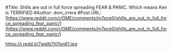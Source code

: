 #Title: Shills are out in full force spreading FEAR & PANIC. Which means Ken is TERRIFIED
#Author: dom_irrera
#Post URL: [https://www.reddit.com/r/GME/comments/m7pce0/shills_are_out_in_full_force_spreading_fear_panic/](https://www.reddit.com/r/GME/comments/m7pce0/shills_are_out_in_full_force_spreading_fear_panic/)


https://i.redd.it/7wplb7t01sn61.jpg